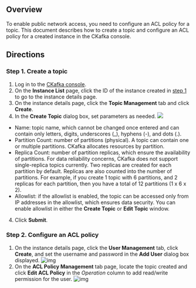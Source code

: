 ## Overview

To enable public network access, you need to configure an ACL policy for a topic. This document describes how to create a topic and configure an ACL policy for a created instance in the CKafka console.

## Directions

### Step 1. Create a topic

1. Log in to the [CKafka console](https://console.cloud.tencent.com/ckafka).
2. On the **Instance List** page, click the ID of the instance created in [step 1](https://intl.cloud.tencent.com/document/product/597/40044) to go to the instance details page.
3. On the instance details page, click the **Topic Management** tab and click **Create**.
4. In the **Create Topic** dialog box, set parameters as needed.
   ![](https://main.qcloudimg.com/raw/a93a5c2ce385779e632965a4411903da.png)
  - Name: topic name, which cannot be changed once entered and can contain only letters, digits, underscores (_), hyphens (-), and dots (.).
  - Partition Count: number of partitions (physical). A topic can contain one or multiple partitions. CKafka allocates resources by partition.
  - Replica Count: number of partition replicas, which ensure the availability of partitions. For data reliability concerns, CKafka does not support single-replica topics currently. Two replicas are created for each partition by default.
    Replicas are also counted into the number of partitions. For example, if you create 1 topic with 6 partitions, and 2 replicas for each partition, then you have a total of 12 partitions (1 x 6 x 2).
  - Allowlist: if the allowlist is enabled, the topic can be accessed only from IP addresses in the allowlist, which ensures data security. You can enable allowlist in either the **Create Topic** or **Edit Topic** window.
4. Click **Submit**.

### Step 2. Configure an ACL policy

1. On the instance details page, click the **User Management** tab, click **Create**, and set the username and password in the **Add User** dialog box displayed.
   ![img](https://main.qcloudimg.com/raw/5dad7d1f14bebd52b08a366bd356e638.png)
2. On the **ACL Policy Management** tab page, locate the topic created and click **Edit ACL Policy** in the *Operation* column to add read/write permission for the user.
    ![img](https://main.qcloudimg.com/raw/5aae813035f9981c7fa975dea6a4b812.png)
